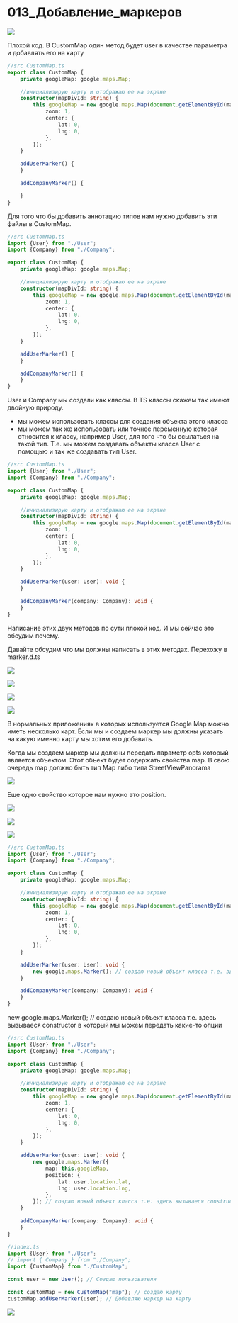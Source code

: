 # 013_Добавление_маркеров

![](img/001.jpg)

Плохой код. В CustomMap один метод будет user в качестве параметра и добавлять его на карту

```ts
//src CustomMap.ts
export class CustomMap {
    private googleMap: google.maps.Map;

    //инициализирую карту и отображаю ее на экране
    constructor(mapDivId: string) {
        this.googleMap = new google.maps.Map(document.getElementById(mapDivId), {
            zoom: 1,
            center: {
                lat: 0,
                lng: 0,
            },
        });
    }

    addUserMarker() {
    }

    addCompanyMarker() {

    }
}

```

Для того что бы добавить аннотацию типов нам нужно добавить эти файлы в CustomMap.

```ts
//src CustomMap.ts
import {User} from "./User";
import {Company} from "./Company";

export class CustomMap {
    private googleMap: google.maps.Map;

    //инициализирую карту и отображаю ее на экране
    constructor(mapDivId: string) {
        this.googleMap = new google.maps.Map(document.getElementById(mapDivId), {
            zoom: 1,
            center: {
                lat: 0,
                lng: 0,
            },
        });
    }

    addUserMarker() {
    }

    addCompanyMarker() {
    }
}

```

User и Company мы создали как классы. В TS классы скажем так имеют двойную природу.

- мы можем использовать классы для создания объекта этого класса
- мы можем так же использовать или точнее переменную которая относится к классу, например User, для того что бы
  ссылаться на такой тип. Т.е. мы можем создавать объекты класса User с помощью и так же создавать тип User.

```ts
//src CustomMap.ts
import {User} from "./User";
import {Company} from "./Company";

export class CustomMap {
    private googleMap: google.maps.Map;

    //инициализирую карту и отображаю ее на экране
    constructor(mapDivId: string) {
        this.googleMap = new google.maps.Map(document.getElementById(mapDivId), {
            zoom: 1,
            center: {
                lat: 0,
                lng: 0,
            },
        });
    }

    addUserMarker(user: User): void {
    }

    addCompanyMarker(company: Company): void {
    }
}

```

Написание этих двух методов по сути плохой код. И мы сейчас это обсудим почему.

Давайте обсудим что мы должны написать в этих методах. Перехожу в marker.d.ts

![](img/002.jpg)

![](img/003.jpg)

![](img/004.jpg)

![](img/005.jpg)

В нормальных приложениях в которых используется Google Map можно иметь несколько карт. Если мы и создаем маркер мы
должны указать на какую именно карту мы хотим его добавить.

Когда мы создаем маркер мы должны передать параметр opts который является объектом. Этот объект будет содержать свойства
map. В свою очередь map должно быть тип Map либо типа StreetViewPanorama

![](img/006.jpg)

Еще одно свойство которое нам нужно это position.

![](img/007.jpg)

![](img/008.jpg)

![](img/009.jpg)

```ts
//src CustomMap.ts
import {User} from "./User";
import {Company} from "./Company";

export class CustomMap {
    private googleMap: google.maps.Map;

    //инициализирую карту и отображаю ее на экране
    constructor(mapDivId: string) {
        this.googleMap = new google.maps.Map(document.getElementById(mapDivId), {
            zoom: 1,
            center: {
                lat: 0,
                lng: 0,
            },
        });
    }

    addUserMarker(user: User): void {
        new google.maps.Marker(); // создаю новый объект класса т.е. здесь вызываеся constructor в который мы можем передать какие-то опции
    }

    addCompanyMarker(company: Company): void {
    }
}

```

new google.maps.Marker(); // создаю новый объект класса т.е. здесь вызываеся constructor в который мы можем передать
какие-то опции

```ts
//src CustomMap.ts
import {User} from "./User";
import {Company} from "./Company";

export class CustomMap {
    private googleMap: google.maps.Map;

    //инициализирую карту и отображаю ее на экране
    constructor(mapDivId: string) {
        this.googleMap = new google.maps.Map(document.getElementById(mapDivId), {
            zoom: 1,
            center: {
                lat: 0,
                lng: 0,
            },
        });
    }

    addUserMarker(user: User): void {
        new google.maps.Marker({
            map: this.googleMap,
            position: {
                lat: user.location.lat,
                lng: user.location.lng,
            },
        }); // создаю новый объект класса т.е. здесь вызываеся constructor в который мы можем передать какие-то опции
    }

    addCompanyMarker(company: Company): void {
    }
}

```

```ts
//index.ts
import {User} from "./User";
// import { Company } from "./Company";
import {CustomMap} from "./CustomMap";

const user = new User(); // Создаю пользователя

const customMap = new CustomMap("map"); // создаю карту
customMap.addUserMarker(user); // Добавляю маркер на карту

```

![](img/010.jpg)

